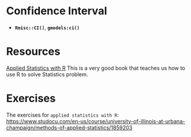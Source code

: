 # Confidence Interval
- **`Rmisc::CI()`**, **`gmodels:ci()`**
# Resources
[Applied Statistics with R](http://daviddalpiaz.github.io/appliedstats/)
This is a very good book that teaches us how to use R to solve Statistics problem.

# Exercises
The exercises for `applied statistics with R`: <https://www.studocu.com/en-us/course/university-of-illinois-at-urbana-champaign/methods-of-applied-statistics/1859203>